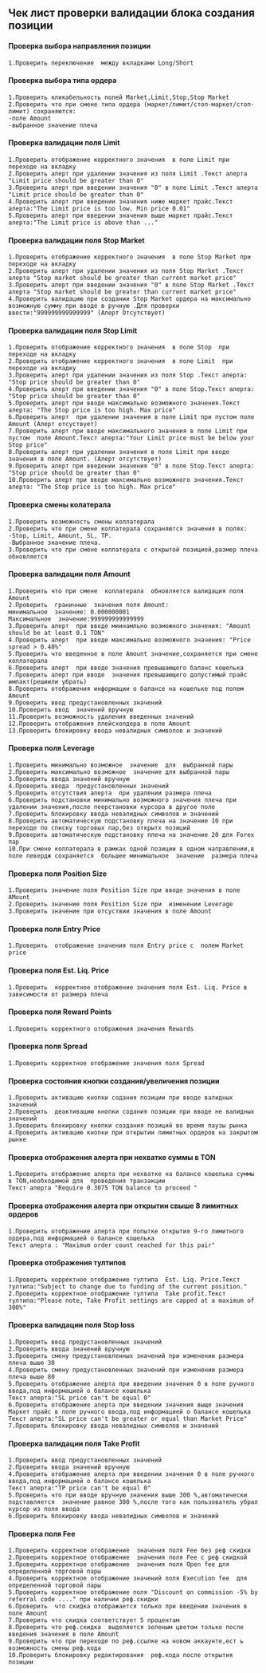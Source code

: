 ##  Чек лист проверки валидации блока создания позиции



#### Проверка  выбора направления позиции
    1.Проверить переключение  между вкладками Long/Short

#### Проверка  выбора типа ордера
    1.Проверить кликабельность полей Market,Limit,Stop,Stop Market
    2.Проверить что при смене типа ордера (маркет/лимит/стоп-маркет/стоп-лимит) сохраняются:
    -поле Amount
    -выбранное значение плеча
#### Проверка  валидации поля Limit
    1.Проверить отображение корректного значения  в поле Limit при переходе на вкладку
    2.Проверить алерт при удалении значения из поля Limit .Текст алерта "Limit price should be greater than 0"
    3.Проверить алерт при введении значения "0" в поле Limit .Текст алерта "Limit price should be greater than 0"
    4.Проверить алерт при введении значения ниже маркет прайс.Текст алерта:"The Limit price is too low. Min price 0.01"
    5.Проверить алерт при введении значения выше маркет прайс.Текст алерта:"The Limit price is above than ..."
#### Проверка  валидации поля Stop Market
    1.Проверить отображение корректного значения  в поле Stop Market при переходе на вкладку
    2.Проверить алерт при удалении значения из поля Stop Market .Текст алерта "Stop market should be greater than current market price"
    3.Проверить алерт при введении значения "0" в поле Stop Market .Текст алерта "Stop market should be greater than current market price"
    4.Проверить валидацию при создании Stop Market ордера на максимально возможную сумму при вводе в ручную .Для проверки ввести:"999999999999999" (Алерт Отсутствует)
#### Проверка  валидации поля Stop Limit
    1.Проверить отображение корректного значения  в поле Stop  при переходе на вкладку
    2.Проверить отображение корректного значения  в поле Limit  при переходе на вкладку
    3.Проверить алерт при удалении значения из поля Stop .Текст алерта: "Stop price should be greater than 0"
    4.Проверить алерт при введении значения "0" в поле Stop.Текст алерта: "Stop price should be greater than 0"
    5.Проверить алерт при вводе максимально возможного значения.Текст  алерта: "The Stop price is too high. Max price"
    6.Проверить алерт  при удалении значения в поле Limit при пустом поле Amount (Алерт отсуствует)
    7.Проверить алерт при вводе максимального значения в поле Limit при пустом  поле Amount.Текст алерта:"Your Limit price must be below your Stop price"
    8.Проверить алерт при удалении значения в поле Limit при вводе  значения в поле Amount. (Алерт отсутствует)
    9.Проверить алерт при введении значения "0" в поле Stop.Текст алерта: "Stop price should be greater than 0"
    10.Проверить алерт при вводе максимально возможного значения.Текст  алерта: "The Stop price is too high. Max price"
#### Проверка  смены колатерала
    1.Проверить возможность смены коллатерала
    2.Проверить что при смене коллатерала сохраняются значения в полях:
    -Stop, Limit, Amount, SL, TP.
    -Выбранное значение плеча.
    3.Проверить что при смене коллатерала с открытой позицией,размер плеча обновляется
#### Проверка  валидации поля Amount
    1.Проверить что при смене  коллатерала  обновляется валидация поля Amount
    2.Проверить  граничные  значения поля Amount:
    минимальное  значение: 0.000000001
    Максимальное  значение:999999999999999
    3.Проверить алерт  при вводе миинамльно возможного значения: "Amount should be at least 0.1 TON"
    4.Проверить алерт  при вводе максимально возможного значения: "Price spread > 0.48%"
    5.Проверить что введенное в поле Amount значение,сохраняется при смене коллатерала
    6.Проверить алерт  при вводе значения превышающего баланс кошелька
    7.Проверить алерт при вводе  значения превышающего допустимый прайс импакт(решиили убрать)
    8.Проверить отображения информации о балансе на кошельке под полем Amount
    9.Проверить ввод предустановленных значений
    10.Проверить ввод  значений вручную
    11.Проверить возможность удаления введенных значений
    12.Проверить отображения плейсхолдера в поле Amount
    13.Проверить блокировку ввода невалидных символов и значений
#### Проверка  поля Leverage
    1.Проверить минимально возможное  значение  для  выбранной пары
    2.Проверить максимально возможное  значение для выбранной пары
    3.Проверить ввода значений вручную
    4.Проверить ввода  предустановленных значений
    5.Проверить отсутствия алерта  при удалении размера плеча
    6.Проверить подстановки минимально возможного значения плеча при удалении значения,после пеерстановки курсора в другое поле
    7.Проверить блокировку ввода невалидных символов и значений 
    8.Проверить автоматическую подстановку плеча на значение 10 при переходе по списку торговых пар,без открытх позиций
    9.Проверить автоматическую подстановку плеча на значение 20 для Forex пар
    10.При смене коллатерала в рамках одной позиции в одном направлении,в поле левердж сохраняется  большее минимальное  значение  размера плеча
#### Проверка  поля Position Size
    1.Проверить значение поля Position Size при вводе значения в поле AMount
    2.Проверить значение поля Position Size при  изменении Leverage
    3.Проверить значение при отсуствии значения в поле Amount
#### Проверка  поля Entry Price 
    1.Проверить  отображение значения поля Entry price с  полем Market price
#### Проверка  поля Est. Liq. Price
    1.Проверить  корректное отображение значения поля Est. Liq. Price в зависимости от размера плеча
#### Проверка  поля Reward Points
    1.Проверить корректного отображения значения Rewards
#### Проверка  поля Spread
    1.Проверить корректное отображение значения поля Spread
#### Проверка  состояния  кнопки создания/увеличения позиции
    1.Проверить активацию кнопки содания позиции при вводе валидных значений
    2.Проверить  деактивацию кнопки содания позиции при вводе не валидных значений
    3.Проверить блокировку кнопки создания позиций во время паузы рынка
    4.Проверить активацию кнопки при открытии лимитных ордеров на закрытом рынке
#### Проверка  отображения алерта при нехватке  суммы  в TON
    1.Проверить отображение алерта при нехватке на балансе кошелька суммы в TON,необходимой для  проведения транзакции
    Текст алерта "Require 0.3075 TON balance to proceed "
#### Проверка  отображения алерта при открытии свыше 8 лимитных ордеров
    1.Проверить отображение алерта при попытке открытия 9-го лимитного ордера,под информацией о балансе кошелька
    Текст алерта : "Maximum order count reached for this pair"
#### Проверка  отображения тултипов
    1.Проверить корректное отображение тултипа  Est. Liq. Price.Текст тултипа:"Subject to change due to funding of the current position."
    2.Проверить корректное отображение тултипа  Take profit.Текст тултипа:"Please note, Take Profit settings are capped at a maximum of 300%"
#### Проверка  валидации поля Stop loss
    1.Проверить ввод предустановленных значений
    2.Проверить ввода значений вручную
    3.Проверить смену предустановленных значений при изменении размера плеча выше 30
    4.Проверить смену предустановленных значений при изменении размера плеча выше 80
    5.Проверить отображение алерта при введении значения 0 в поле ручного ввода,под информацией о балансе кошелька
    Текст алерта:"SL price can't be equal 0"
    6.Проверить отображение алерта при введении значения выще значения Маркет прайс в поле ручного ввода,под информацией о балансе кошелька
    Текст алерта:"SL price can't be greater or equal than Market Price"
    7.Проверить блокировку ввода невалидных символов и значений
#### Проверка  валидации поля Take  Profit
    1.Проверить ввод предустановленных значений
    2.Проверить ввода значений вручную
    4.Проверить отображение алерта при введении значения 0 в поле ручного ввода,под информацией о балансе кошелька
    Текст алерта:"TP price can't be equal 0"
    5.Проверить что при вводе вручную значения выше 300 %,автоматически подставляется  значение равное 300 %,после того как пользователь убрал курсор из поля ввода
    6.Проверить блокировку ввода невалидных символов и значений
#### Проверка  поля Fee
    1.Проверить корректное отображение  значения поля Fee без реф скидки
    2.Проверить корректное отображение  значения поля Fee с реф скидкой
    3.Проверить корректное отображение  значения поля Open fee для  определенной торговой пары
    4.Проверить корректное отображение значений поля Execution fee  для определенной торговой пары
    5.Проверить корректное отображение поля "Discount on commission -5% by referral code ...." при наличии реф.скидки
    6.Проверить  что скидка отображается только при введении значения в поле Amount
    7.Проверить что скидка соответствует 5 процентам
    8.Проверить что реф.скидка  выделяется зеленым цветом только после введения значения в поле Amount
    9.Проверить что при переходе по реф.ссылке на новом аккаунте,ест ь возможность смены реф.кода
    10.Проверить блокировку редактирования  реф.кода после открытия позиции
